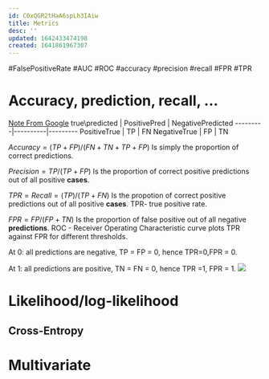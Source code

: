 ```yaml
---
id: C0xQGR2tHaA6spLh3IAiw
title: Metrics
desc: ''
updated: 1642433474198
created: 1641861967307
---
```

#FalsePositiveRate
#AUC
#ROC
#accuracy
#precision
#recall
#FPR
#TPR


# Accuracy, prediction, recall, ...


[Note From Google](https://developers.google.com/machine-learning/crash-course/classification/precision-and-recall)
true\predicted | PositivePred | NegativePredicted
---------|----------|---------
 PositiveTrue | TP | FN
 NegativeTrue | FP | TN

 $Accuracy = (TP+FP)/(FN+TN+TP+FP)$ Is simply the proportion of correct predictions.

 $Precision = TP/ (TP + FP)$ Is the proportion of correct positive predictions out of all positive __cases__.

 $TPR=Recall = (TP)/(TP+FN)$ Is the propotion of correct positive predictions out of all positive __cases__.
 TPR- true positive rate.

$FPR= FP/(FP+TN)$ Is the proportion of false positive out of all  negative __predictions__.
ROC - Receiver Operating Characteristic curve plots TPR against FPR for different thresholds.

At 0:
all predictions are negative, TP = FP = 0, hence TPR=0,FPR = 0.

At 1: all predictions are positive, TN = FN  = 0, hence TPR =1, FPR = 1.
![](/assets/images/2022-01-11-01-56-55.png)



# Likelihood/log-likelihood
## Cross-Entropy


# Multivariate


 

